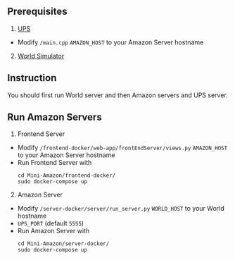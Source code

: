 ## Prerequisites
1. [UPS](https://github.com/dentiny/UPS)
- Modify `/main.cpp` `AMAZON_HOST` to your Amazon Server hostname
2. [World Simulator](https://github.com/yunjingliu96/world_simulator_exec)


## Instruction
You should first run World server and then Amazon servers and UPS server. 


## Run Amazon Servers
1. Frontend Server
- Modify `/frontend-docker/web-app/frontEndServer/views.py` `AMAZON_HOST` to your Amazon Server hostname
- Run Frontend Server with 
    ```
    cd Mini-Amazon/frontend-docker/
    sudo docker-compose up
    ```
2. Amazon Server
- Modify `/server-docker/server/run_server.py` `WORLD_HOST` to your World hostname
- `UPS_PORT` (default `5555`)
- Run Amazon Server with 
    ```
    cd Mini-Amazon/server-docker/
    sudo docker-compose up
    ```
  
